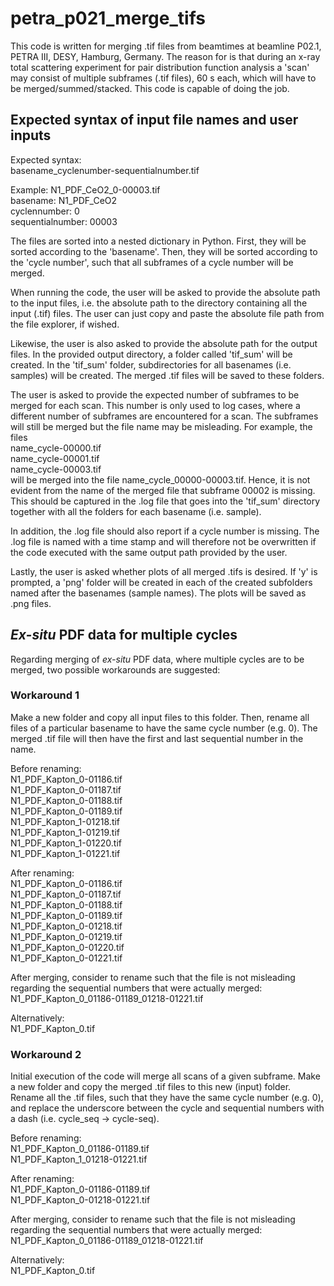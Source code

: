 # petra_p021_merge_tifs

This code is written for merging .tif files from beamtimes at beamline P02.1,
PETRA III, DESY, Hamburg, Germany. The reason for is that during an x-ray total
scattering experiment for pair distribution function analysis a 'scan' may
consist of multiple subframes (.tif files), 60 s each, which will have to be
merged/summed/stacked. This code is capable of doing the job.

## Expected syntax of input file names and user inputs
Expected syntax:  
basename_cyclenumber-sequentialnumber.tif

Example: N1_PDF_CeO2_0-00003.tif  
basename: N1_PDF_CeO2  
cyclennumber: 0  
sequentialnumber: 00003  

The files are sorted into a nested dictionary in Python. First, they will be
sorted according to the 'basename'. Then, they will be sorted according to the
'cycle number', such that all subframes of a cycle number will be merged.

When running the code, the user will be asked to provide the absolute path to
the input files, i.e. the absolute path to the directory containing all the
input (.tif) files. The user can just copy and paste the absolute file path from
the file explorer, if wished.

Likewise, the user is also asked to provide the absolute path for the output
files. In the provided output directory, a folder called 'tif_sum' will be
created. In the 'tif_sum' folder, subdirectories for all basenames
(i.e. samples) will be created. The merged .tif files will be saved to these
folders.

The user is asked to provide the expected number of subframes to be merged for
each scan. This number is only used to log cases, where a different number of
subframes are encountered for a scan. The subframes will still be merged but the
file name may be misleading. For example, the files  
name_cycle-00000.tif  
name_cycle-00001.tif  
name_cycle-00003.tif  
will be merged into the file name_cycle_00000-00003.tif. Hence, it is not
evident from the name of the merged file that subframe 00002 is missing. This
should be captured in the .log file that goes into the 'tif_sum' directory
together with all the folders for each basename (i.e. sample).

In addition, the .log file should also report if a cycle number is missing. The
.log file is named with a time stamp and will therefore not be overwritten if
the code executed with the same output path provided by the user.

Lastly, the user is asked whether plots of all merged .tifs is desired. If 'y'
is prompted, a 'png' folder will be created in each of the created subfolders
named after the basenames (sample names). The plots will be saved as .png files.

## _Ex-situ_ PDF data for multiple cycles

Regarding merging of _ex-situ_ PDF data, where multiple cycles are to be merged,
two possible workarounds are suggested:

### Workaround 1
Make a new folder and copy all input files to this folder. Then, rename all
files of a particular basename to have the same cycle number (e.g. 0). The
merged .tif file will then have the first and last sequential number in the
name.

Before renaming:  
N1_PDF_Kapton_0-01186.tif  
N1_PDF_Kapton_0-01187.tif  
N1_PDF_Kapton_0-01188.tif  
N1_PDF_Kapton_0-01189.tif  
N1_PDF_Kapton_1-01218.tif  
N1_PDF_Kapton_1-01219.tif  
N1_PDF_Kapton_1-01220.tif  
N1_PDF_Kapton_1-01221.tif  

After renaming:  
N1_PDF_Kapton_0-01186.tif  
N1_PDF_Kapton_0-01187.tif  
N1_PDF_Kapton_0-01188.tif  
N1_PDF_Kapton_0-01189.tif  
N1_PDF_Kapton_0-01218.tif  
N1_PDF_Kapton_0-01219.tif  
N1_PDF_Kapton_0-01220.tif  
N1_PDF_Kapton_0-01221.tif  

After merging, consider to rename such that the file is not misleading regarding
the sequential numbers that were actually merged:  
N1_PDF_Kapton_0_01186-01189_01218-01221.tif

Alternatively:  
N1_PDF_Kapton_0.tif

### Workaround 2
Initial execution of the code will merge all scans of a given subframe. Make a
new folder and copy the merged .tif files to this new (input) folder. Rename all
the .tif files, such that they have the same cycle number (e.g. 0), and replace
the underscore between the cycle and sequential numbers with a dash
(i.e. cycle_seq -> cycle-seq).

Before renaming:  
N1_PDF_Kapton_0_01186-01189.tif  
N1_PDF_Kapton_1_01218-01221.tif  

After renaming:  
N1_PDF_Kapton_0-01186-01189.tif  
N1_PDF_Kapton_0-01218-01221.tif  

After merging, consider to rename such that the file is not misleading regarding
the sequential numbers that were actually merged:  
N1_PDF_Kapton_0_01186-01189_01218-01221.tif

Alternatively:  
N1_PDF_Kapton_0.tif
